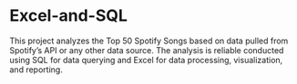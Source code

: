 # Excel-and-SQL
This project analyzes the Top 50 Spotify Songs based on data pulled from Spotify’s API or any other data source. The analysis is reliable conducted using SQL for data querying and Excel for data processing, visualization, and reporting.

